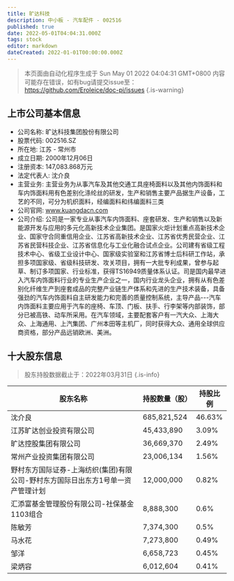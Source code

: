 ```yaml
---
title: 旷达科技
description: 中小板 - 汽车配件 - 002516
published: true
date: 2022-05-01T04:04:31.000Z
tags: stock
editor: markdown
dateCreated: 2022-01-01T00:00:00.000Z
---
```


> 本页面由自动化程序生成于 Sun May 01 2022 04:04:31 GMT+0800
> 内容可能存在错误，如有bug请提交issue至：https://github.com/Eroleice/doc-pi/issues
{.is-warning}

## 上市公司基本信息
- 公司名称: 旷达科技集团股份有限公司
- 股票代码: 002516.SZ
- 所在地: 江苏 - 常州市
- 成立日期: 2000年12月06日
- 注册资本: 147,083.868万元
- 法定代表人: 沈介良
- 主营业务: 主营业务为从事汽车及其他交通工具座椅面料以及其他内饰面料和车内饰面料用有色差别化涤纶丝的研发，生产和销售主要产品据生产设备，工艺的不同，可分为机织面料，经编面料和纬编面料三类
- 公司官网: www.kuangdacn.com
- 公司介绍: 公司是一家专业从事汽车内饰面料、座套研发、生产和销售以及新能源开发与应用的多元化高新技术企业集团。是国家火炬计划重点高新技术企业、国家守合同重信用企业、江苏省高新技术企业、江苏省优秀民营企业、江苏省民营科技企业、江苏省信息化与工业化融合试点企业。公司建有省级工程技术中心、省级工业设计中心、国家级实验室和江苏省博士后科研工作站，承担多项国家级、省级科技研发、攻关项目，拥有一大批专利成果，曾参与起草、制订多项国家、行业标准，获得TS16949质量体系认证。司是国内最早进入汽车内饰面料行业的专业生产企业之一，国内行业龙头企业，拥有从有色差别化纤维生产到座套成品的完整产业链生产体系和先进的生产技术装备，具备强劲的汽车内饰面料自主研发能力和完善的质量控制系统，主导产品---汽车内饰面料主要应用于汽车的座椅、车顶、门板、扶手、行李架等内部装饰，部分已被高铁、动车所采用。在汽车领域，主要配套客户有一汽大众、上海大众、上海通用、上汽集团、广州本田等主机厂，同时获得大众、通用全球供应商资格，部分产品远销欧洲、美洲。


## 十大股东信息
> 股东持股数据截止于：2022年03月31日
{.is-info}

| 股东名称 | 持股数量（股） | 持股比例 |
| --- | --- | --- |
| 沈介良 | 685,821,524 | 46.63% |
| 江苏旷达创业投资有限公司 | 45,433,890 | 3.09% |
| 旷达控股集团有限公司 | 36,669,370 | 2.49% |
| 常州产业投资集团有限公司 | 23,006,134 | 1.56% |
| 野村东方国际证券-上海纺织(集团)有限公司-野村东方国际日出东方1号单一资产管理计划 | 12,000,000 | 0.82% |
| 汇添富基金管理股份有限公司-社保基金1103组合 | 8,888,300 | 0.6% |
| 陈敏芳 | 7,374,300 | 0.5% |
| 马水花 | 7,273,800 | 0.49% |
| 邹洋 | 6,658,723 | 0.45% |
| 梁炳容 | 6,012,604 | 0.41% |




